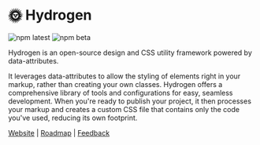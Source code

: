 # 🌞 Hydrogen
<img alt="npm latest" src="https://img.shields.io/npm/v/@hydrogen-css/hydrogen/latest?color=%239D5CFF&label=latest&style=for-the-badge"> <img alt="npm beta" src="https://img.shields.io/npm/v/@hydrogen-css/hydrogen/beta?color=%239D5CFF&label=beta&style=for-the-badge">

Hydrogen is an open-source design and CSS utility framework powered by data-attributes.

It leverages data-attributes to allow the styling of elements right in your markup, rather than creating your own classes. Hydrogen offers a comprehensive library of tools and configurations for easy, seamless development. When you're ready to publish your project, it then processes your markup and creates a custom CSS file that contains only the code you've used, reducing its own footprint.

[Website](https://hydrogen.design) | [Roadmap](https://github.com/orgs/hydrogen-css/projects/1) | [Feedback](https://forms.office.com/r/vz80dsUabZ)
